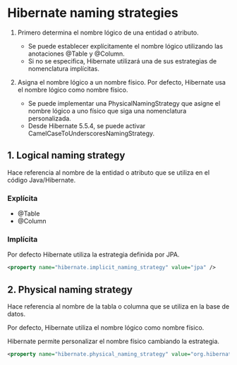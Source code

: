 
# Hibernate naming strategies



1. Primero determina el nombre lógico de una entidad o atributo.
    * Se puede establecer explícitamente el nombre lógico utilizando las anotaciones @Table y @Column.
    * Si no se especifica, Hibernate utilizará una de sus estrategias de nomenclatura implícitas.

2. Asigna el nombre lógico a un nombre físico. Por defecto, Hibernate usa el nombre lógico
   como nombre físico.
    * Se puede implementar una PhysicalNamingStrategy que asigne el nombre lógico a uno
      físico que siga una nomenclatura personalizada.
    * Desde Hibernate 5.5.4, se puede activar CamelCaseToUnderscoresNamingStrategy.

## 1. Logical naming strategy

Hace referencia al nombre de la entidad o atributo que se utiliza en el código Java/Hibernate.

### Explícita

* @Table
* @Column


### Implícita

Por defecto Hibernate utiliza la estrategia definida por JPA.

```xml
<property name="hibernate.implicit_naming_strategy" value="jpa" />
```


## 2. Physical naming strategy

Hace referencia al nombre de la tabla o columna que se utiliza en la base de datos.

Por defecto, Hibernate utiliza el nombre lógico como nombre físico.

Hibernate permite personalizar el nombre físico cambiando la estrategia.

```xml
<property name="hibernate.physical_naming_strategy" value="org.hibernate.boot.model.naming.CamelCaseToUnderscoresNamingStrategy"/>
```
